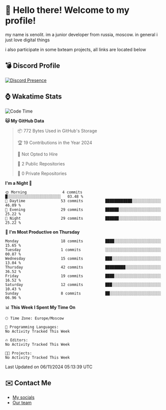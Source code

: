 # :wave: Hello there! Welcome to my profile!
my name is xenolit. im a junior developer from russia, moscow. in general i just love digital things

i also participate in some bxteam projects, all links are located below
## 💣 Discord Profile

[![Discord Presence](https://lanyard-profile-readme.vercel.app/api/982885434315120653?theme=dark&animated=true&borderRadius=30px&idleMessage=Probably%20doing%20nothing)](https://discord.com/users/982885434315120653) 

## ⌚ Wakatime Stats

<!--START_SECTION:waka-->
![Code Time](http://img.shields.io/badge/Code%20Time-30%20hrs%2027%20mins-blue)

**🐱 My GitHub Data** 

> 📦 772 Bytes Used in GitHub's Storage 
 > 
> 🏆 19 Contributions in the Year 2024
 > 
> 🚫 Not Opted to Hire
 > 
> 📜 2 Public Repositories 
 > 
> 🔑 0 Private Repositories 
 > 
**I'm a Night 🦉** 

```text
🌞 Morning                4 commits           █░░░░░░░░░░░░░░░░░░░░░░░░   03.48 % 
🌆 Daytime                53 commits          ████████████░░░░░░░░░░░░░   46.09 % 
🌃 Evening                29 commits          ██████░░░░░░░░░░░░░░░░░░░   25.22 % 
🌙 Night                  29 commits          ██████░░░░░░░░░░░░░░░░░░░   25.22 % 
```
📅 **I'm Most Productive on Thursday** 

```text
Monday                   18 commits          ████░░░░░░░░░░░░░░░░░░░░░   15.65 % 
Tuesday                  1 commits           ░░░░░░░░░░░░░░░░░░░░░░░░░   00.87 % 
Wednesday                15 commits          ███░░░░░░░░░░░░░░░░░░░░░░   13.04 % 
Thursday                 42 commits          █████████░░░░░░░░░░░░░░░░   36.52 % 
Friday                   19 commits          ████░░░░░░░░░░░░░░░░░░░░░   16.52 % 
Saturday                 12 commits          ███░░░░░░░░░░░░░░░░░░░░░░   10.43 % 
Sunday                   8 commits           ██░░░░░░░░░░░░░░░░░░░░░░░   06.96 % 
```


📊 **This Week I Spent My Time On** 

```text
🕑︎ Time Zone: Europe/Moscow

💬 Programming Languages: 
No Activity Tracked This Week

🔥 Editors: 
No Activity Tracked This Week

🐱‍💻 Projects: 
No Activity Tracked This Week
```


 Last Updated on 06/11/2024 05:13:39 UTC
<!--END_SECTION:waka-->

## ✉️ Contact Me

- [My socials](https://feds.lol/xenolit)
- [Our team](https://github.com/BX-Team)
